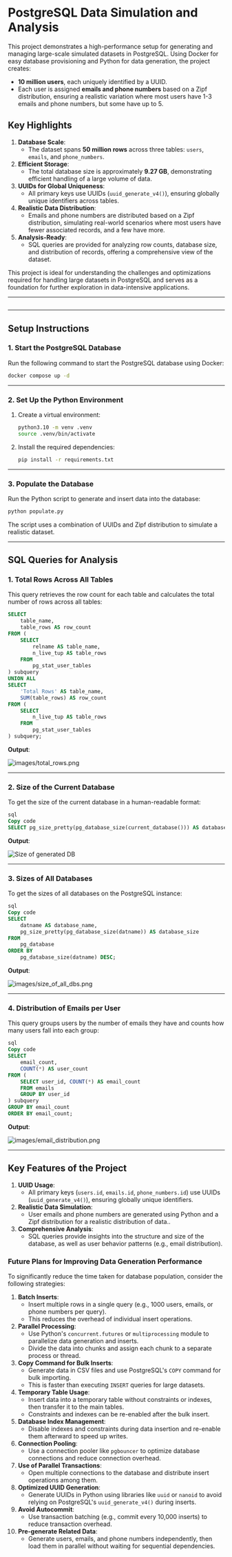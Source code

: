 # PostgreSQL Data Simulation and Analysis

This project demonstrates a high-performance setup for generating and managing large-scale simulated datasets in PostgreSQL. Using Docker for easy database provisioning and Python for data generation, the project creates:

- **10 million users**, each uniquely identified by a UUID.
- Each user is assigned **emails and phone numbers** based on a Zipf distribution, ensuring a realistic variation where most users have 1-3 emails and phone numbers, but some have up to 5.

## Key Highlights

1. **Database Scale**:
    - The dataset spans **50 million rows** across three tables: `users`, `emails`, and `phone_numbers`.
2. **Efficient Storage**:
    - The total database size is approximately **9.27 GB**, demonstrating efficient handling of a large volume of data.
3. **UUIDs for Global Uniqueness**:
    - All primary keys use UUIDs (`uuid_generate_v4()`), ensuring globally unique identifiers across tables.
4. **Realistic Data Distribution**:
    - Emails and phone numbers are distributed based on a Zipf distribution, simulating real-world scenarios where most users have fewer associated records, and a few have more.
5. **Analysis-Ready**:
    - SQL queries are provided for analyzing row counts, database size, and distribution of records, offering a comprehensive view of the dataset.

This project is ideal for understanding the challenges and optimizations required for handling large datasets in PostgreSQL and serves as a foundation for further exploration in data-intensive applications.

---

##

---

## Setup Instructions

### 1. Start the PostgreSQL Database

Run the following command to start the PostgreSQL database using Docker:

```bash
docker compose up -d
```

---

### 2. Set Up the Python Environment

1. Create a virtual environment:

    ```bash
    python3.10 -m venv .venv
    source .venv/bin/activate
    ```

2. Install the required dependencies:

    ```bash
    pip install -r requirements.txt
    
    ```

---

### 3. Populate the Database

Run the Python script to generate and insert data into the database:

```bash
python populate.py

```

The script uses a combination of UUIDs and Zipf distribution to simulate a realistic dataset.

---

## SQL Queries for Analysis

### 1. Total Rows Across All Tables

This query retrieves the row count for each table and calculates the total number of rows across all tables:

```sql
SELECT
    table_name,
    table_rows AS row_count
FROM (
    SELECT
        relname AS table_name,
        n_live_tup AS table_rows
    FROM
        pg_stat_user_tables
) subquery
UNION ALL
SELECT
    'Total Rows' AS table_name,
    SUM(table_rows) AS row_count
FROM (
    SELECT
        n_live_tup AS table_rows
    FROM
        pg_stat_user_tables
) subquery;

```

**Output**:

![images/total_rows.png](images/total_rows.png)

---

### 2. Size of the Current Database

To get the size of the current database in a human-readable format:

```sql
sql
Copy code
SELECT pg_size_pretty(pg_database_size(current_database())) AS database_size;

```

**Output**:

![Size of generated DB](images/size_of_db.png)

---

### 3. Sizes of All Databases

To get the sizes of all databases on the PostgreSQL instance:

```sql
sql
Copy code
SELECT
    datname AS database_name,
    pg_size_pretty(pg_database_size(datname)) AS database_size
FROM
    pg_database
ORDER BY
    pg_database_size(datname) DESC;

```

**Output**:

![images/size_of_all_dbs.png](images/size_of_all_dbs.png)

---

### 4. Distribution of Emails per User

This query groups users by the number of emails they have and counts how many users fall into each group:

```sql
sql
Copy code
SELECT
    email_count,
    COUNT(*) AS user_count
FROM (
    SELECT user_id, COUNT(*) AS email_count
    FROM emails
    GROUP BY user_id
) subquery
GROUP BY email_count
ORDER BY email_count;

```

**Output**:

![images/email_distribution.png](images/email_distribution.png)

---

## Key Features of the Project

1. **UUID Usage**:
    - All primary keys (`users.id`, `emails.id`, `phone_numbers.id`) use UUIDs (`uuid_generate_v4()`), ensuring globally unique identifiers.
2. **Realistic Data Simulation**:
    - User emails and phone numbers are generated using Python and a Zipf distribution for a realistic distribution of data..
3. **Comprehensive Analysis**:
    - SQL queries provide insights into the structure and size of the database, as well as user behavior patterns (e.g., email distribution).

### Future Plans for Improving Data Generation Performance

To significantly reduce the time taken for database population, consider the following strategies:

1. **Batch Inserts**:
    - Insert multiple rows in a single query (e.g., 1000 users, emails, or phone numbers per query).
    - This reduces the overhead of individual insert operations.
2. **Parallel Processing**:
    - Use Python's `concurrent.futures` or `multiprocessing` module to parallelize data generation and inserts.
    - Divide the data into chunks and assign each chunk to a separate process or thread.
3. **Copy Command for Bulk Inserts**:
    - Generate data in CSV files and use PostgreSQL's `COPY` command for bulk importing.
    - This is faster than executing `INSERT` queries for large datasets.
4. **Temporary Table Usage**:
    - Insert data into a temporary table without constraints or indexes, then transfer it to the main tables.
    - Constraints and indexes can be re-enabled after the bulk insert.
5. **Database Index Management**:
    - Disable indexes and constraints during data insertion and re-enable them afterward to speed up writes.
6. **Connection Pooling**:
    - Use a connection pooler like `pgbouncer` to optimize database connections and reduce connection overhead.
7. **Use of Parallel Transactions**:
    - Open multiple connections to the database and distribute insert operations among them.
8. **Optimized UUID Generation**:
    - Generate UUIDs in Python using libraries like `uuid` or `nanoid` to avoid relying on PostgreSQL's `uuid_generate_v4()` during inserts.
9. **Avoid Autocommit**:
    - Use transaction batching (e.g., commit every 10,000 inserts) to reduce transaction overhead.
10. **Pre-generate Related Data**:
    - Generate users, emails, and phone numbers independently, then load them in parallel without waiting for sequential dependencies.
